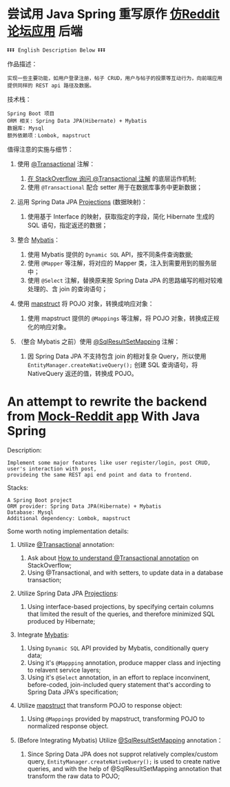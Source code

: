 # 尝试用 Java Spring 重写原作 [仿Reddit论坛应用](https://github.com/Enfield-Li/PERN_Stack_REST_api) 后端

    ⏬⏬⏬ English Description Below ⏬⏬⏬

作品描述：

    实现一些主要功能，如用户登录注册，帖子 CRUD，用户与帖子的投票等互动行为，向前端应用提供同样的 REST api 路径及数据。

技术栈：

    Spring Boot 项目
    ORM 相关: Spring Data JPA(Hibernate) + Mybatis
    数据库: Mysql
    额外依赖项：Lombok, mapstruct
      
值得注意的实施与细节：

1. 使用 [@Transactional](https://docs.oracle.com/javaee/7/api/javax/transaction/Transactional.html) 注解：
 
    1) [在 StackOverflow 询问 @Transactional 注解](https://stackoverflow.com/questions/71907612/how-to-understand-transactional-with-setters-in-java) 的底层运作机制;
    2) 使用 `@Transactional` 配合 setter 用于在数据库事务中更新数据；

2. 运用 Spring Data JPA [Projections](https://docs.spring.io/spring-data/jpa/docs/current/reference/html/#projections) (数据映射)：

    1) 使用基于 Interface 的映射，获取指定的字段，简化 Hibernate 生成的 SQL 语句，指定返还的数据；
      
3. 整合 [Mybatis](https://mybatis.org/mybatis-3/index.html)：

    1) 使用 Mybatis 提供的 `Dynamic SQL` API，按不同条件查询数据; 
    2) 使用 `@Mapper` 等注解，将对应的 Mapper 类，注入到需要用到的服务层中； 
    3) 使用 `@Select` 注解，替换原来按 Spring Data JPA 的思路编写的相对较难处理的、含 join 的查询语句；

4. 使用 [mapstruct](https://mapstruct.org/) 将 POJO 对象，转换成响应对象：
    
    1) 使用 mapstruct 提供的 `@Mappings` 等注解，将 POJO 对象，转换成正规化的响应对象。
    
5. （整合 Mybatis 之前）使用 [@SqlResultSetMapping](https://docs.oracle.com/javaee/7/api/javax/persistence/SqlResultSetMapping.html) 注解：

    1) 因 Spring Data JPA 不支持包含 join 的相对复杂 Query，所以使用 `EntityManager.createNativeQuery();` 创建 SQL 查询语句，将 NativeQuery 返还的值，转换成 POJO。



# An attempt to rewrite the backend from [Mock-Reddit app](https://github.com/Enfield-Li/PERN_Stack_REST_api) With Java Spring

Description:

    Implement some major features like user register/login, post CRUD, user's interaction with post, 
    provideing the same REST api end point and data to frontend.

Stacks:
    
    A Spring Boot project
    ORM provider: Spring Data JPA(Hibernate) + Mybatis
    Database: Mysql
    Additional dependency: Lombok, mapstruct
    
Some worth noting implementation details:

1. Utilize [@Transactional](https://docs.oracle.com/javaee/7/api/javax/transaction/Transactional.html) annotation:

    1) Ask about [How to understand @Transactional annotation](https://stackoverflow.com/questions/71907612/how-to-understand-transactional-with-setters-in-java) on StackOverflow;
    2) Using @Transactional, and with setters, to update data in a database transaction;

2. Utilize Spring Data JPA [Projections](https://docs.spring.io/spring-data/jpa/docs/current/reference/html/#projections):

    1) Using interface-based projections, by specifying certain columns that limited the result of the queries, and therefore minimized SQL produced by Hibernate;

3. Integrate [Mybatis](https://mybatis.org/mybatis-3/index.html):

    1) Using `Dynamic SQL` API provided by Mybatis, conditionally query data;
    2) Using it's `@Mappping` annotation, produce mapper class and injecting to relavent service layers;
    3) Using it's `@Select` annotation, in an effort to replace inconvinent, before-coded, join-included query statement that's according to Spring Data JPA's specification;

4. Utilize [mapstruct](https://mapstruct.org/) that transform POJO to response object:
   
    1) Using `@Mappings` provided by mapstruct, transforming POJO to normalized response object.

5. (Before Integrating Mybatis) Utilize [@SqlResultSetMapping](https://docs.oracle.com/javaee/7/api/javax/persistence/SqlResultSetMapping.html) annotation：
   
    1) Since Spring Data JPA does not supprot relatively complex/custom query, `EntityManager.createNativeQuery();` is used to create native queries, and with the help of @SqlResultSetMapping annotation that transform the raw data to POJO;
